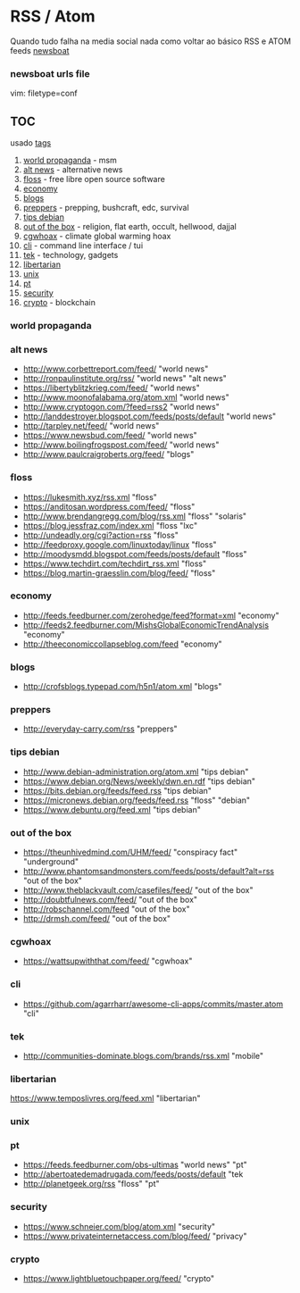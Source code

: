 # RSS / Atom

Quando tudo falha na media social nada como voltar ao básico RSS e ATOM feeds
[newsboat](https://newsboat.org/)

### newsboat urls file

vim: filetype=conf

## TOC 
usado [tags](https://wiki.archlinux.org/index.php/Newsboat#Tagging_feeds)

1. [world propaganda](#world-propaganda) - msm
2. [alt news](#alt-news) - alternative news
3. [floss](#floss) - free libre open source software
4. [economy](#economy)
5. [blogs](#blogs)
6. [preppers](#preppers) - prepping, bushcraft, edc, survival
7. [tips debian](#tips-debian)
8. [out of the box](#out-of-the-box) - religion, flat earth, occult, hellwood, dajjal
9. [cgwhoax](#cgwhoax) - climate global warming hoax
10. [cli](#cli) - command line interface / tui
11. [tek](#tek) - technology, gadgets
12. [libertarian](#libertarian)
13. [unix](#unix)
14. [pt](#pt)
15. [security](#security)
16. [crypto](#crypto) - blockchain








### world propaganda









### alt news
  * http://www.corbettreport.com/feed/ "world news"
  * http://ronpaulinstitute.org/rss/ "world news" "alt news"
  * https://libertyblitzkrieg.com/feed/ "world news"
  * http://www.moonofalabama.org/atom.xml "world news"
  * http://www.cryptogon.com/?feed=rss2 "world news"
  * http://landdestroyer.blogspot.com/feeds/posts/default "world news"
  * http://tarpley.net/feed/ "world news"
  * https://www.newsbud.com/feed/ "world news"
  * http://www.boilingfrogspost.com/feed/ "world news"
  * http://www.paulcraigroberts.org/feed/ "blogs"

### floss
 * https://lukesmith.xyz/rss.xml "floss"
 * https://anditosan.wordpress.com/feed/ "floss"
 * http://www.brendangregg.com/blog/rss.xml "floss" "solaris"
 * https://blog.jessfraz.com/index.xml "floss "lxc"
 * http://undeadly.org/cgi?action=rss "floss"
 * http://feedproxy.google.com/linuxtoday/linux "floss"
 * http://moodysmdd.blogspot.com/feeds/posts/default "floss"
 * https://www.techdirt.com/techdirt_rss.xml "floss"
 * https://blog.martin-graesslin.com/blog/feed/ "floss"

### economy
 * http://feeds.feedburner.com/zerohedge/feed?format=xml "economy"
 * http://feeds2.feedburner.com/MishsGlobalEconomicTrendAnalysis "economy"
 * http://theeconomiccollapseblog.com/feed "economy"

### blogs
 * http://crofsblogs.typepad.com/h5n1/atom.xml "blogs"

### preppers
 * http://everyday-carry.com/rss "preppers"

### tips debian 
 * http://www.debian-administration.org/atom.xml "tips debian"
 * https://www.debian.org/News/weekly/dwn.en.rdf "tips debian"
 * https://bits.debian.org/feeds/feed.rss "tips debian"
 * https://micronews.debian.org/feeds/feed.rss "floss" "debian"
 * https://www.debuntu.org/feed.xml "tips debian"

### out of the box
 * https://theunhivedmind.com/UHM/feed/ "conspiracy fact" "underground"
 * http://www.phantomsandmonsters.com/feeds/posts/default?alt=rss "out of the box"
 * http://www.theblackvault.com/casefiles/feed/ "out of the box"
 * http://doubtfulnews.com/feed/ "out of the box"
 * http://robschannel.com/feed "out of the box"
 * http://drmsh.com/feed/ "out of the box"

### cgwhoax
 * https://wattsupwiththat.com/feed/ "cgwhoax"

### cli
 * https://github.com/agarrharr/awesome-cli-apps/commits/master.atom "cli"

### tek
 * http://communities-dominate.blogs.com/brands/rss.xml "mobile"

### libertarian
https://www.temposlivres.org/feed.xml "libertarian"

### unix


### pt
 * https://feeds.feedburner.com/obs-ultimas "world news" "pt"
 * http://abertoatedemadrugada.com/feeds/posts/default "tek
 * http://planetgeek.org/rss "floss" "pt"

### security
 * https://www.schneier.com/blog/atom.xml "security"
 * https://www.privateinternetaccess.com/blog/feed/ "privacy"

### crypto
 * https://www.lightbluetouchpaper.org/feed/ "crypto"































